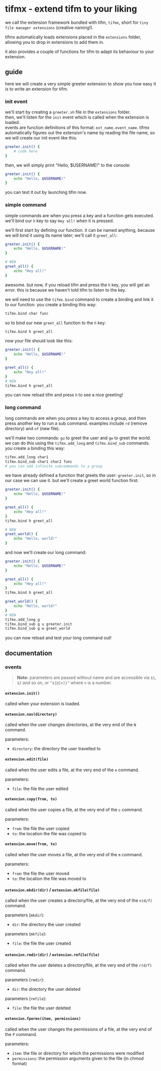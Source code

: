 # tifmx - extend tifm to your liking
we call the extension framework bundled with tifm, `tifmx`, short for `tiny file manager extensions` (creative naming!).

tifmx automatically loads extensions placed in the `extensions` folder, allowing you to drop in extensions to add them in.

it also provides a couple of functions for tifm to adapt its behaviour to your extension.

## guide
here we will create a very simple greeter extension to show you how easy it is to write an extension for tifm.

### init event
we'll start by creating a `greeter.sh` file in the `extensions` folder.<br>
then, we'll listen for the `init` event which is called when the extension is loaded.<br>
events are function definitions of this format: `ext_name.event_name`. tifmx automatically figures out the extension's name by reading the file name, so we will create our init event like this:
```bash
greeter.init() {
    # code here
}
```
then, we will simply print "Hello, $USERNAME!" to the console:
```bash
greeter.init() {
    echo "Hello, $USERNAME!"
}
```
you can test it out by launching tifm now.

### simple command
simple commands are when you press a key and a function gets executed. we'll bind our `h` key to say `Hey all!` when it is pressed.

we'll first start by defining our function. it can be named anything, because we will bind it using its name later; we'll call it `greet_all`:
```sh
greeter.init() {
    echo "Hello, $USERNAME!"
}

# NEW
greet_all() {
    echo "Hey all!"
}
```
awesome. but now, if you reload tifm and press the `h` key, you will get an error. this is because we haven't told tifm to listen to the key.

we will need to use the `tifmx.bind` command to create a binding and link it to our function. you create a binding this way:
```sh
tifmx.bind char func
```
so to bind our new `greet_all` function to the `h` key:
```sh
tifmx.bind h greet_all
```
now your file should look like this:
```sh
greeter.init() {
    echo "Hello, $USERNAME!"
}

greet_all() {
    echo "Hey all!"
}
# NEW
tifmx.bind h greet_all
```
you can now reload tifm and press `h` to see a nice greeting!

### long command
long commands are when you press a key to access a group, and then press another key to run a sub command. examples include `rd` (remove directory) and `nf` (new file).

we'll make two commands: `gu` to greet the user and `gw` to greet the world. we can do this using the `tifmx.add_long` and `tifmx.bind_sub` commands. you create a binding this way:
```sh
tifmx.add_long char1
tifmx.bind_sub char1 char2 func
# you can add infinite subcommands to a group
```
we have already defined a function that greets the user: `greeter.init`, so in our case we can use it. but we'll create a greet world function first:
```sh
greeter.init() {
    echo "Hello, $USERNAME!"
}

greet_all() {
    echo "Hey all!"
}
tifmx.bind h greet_all

# NEW
greet_world() {
    echo "Hello, world!"
}
```

and now we'll create our long command:
```sh
greeter.init() {
    echo "Hello, $USERNAME!"
}

greet_all() {
    echo "Hey all!"
}
tifmx.bind h greet_all

greet_world() {
    echo "Hello, world!"
}
# NEW
tifmx.add_long g
tifmx.bind_sub g u greeter.init
tifmx.bind_sub g w greet_world
```
you can now reload and test your long command out!

## documentation
### events
> **Note:** parameters are passed without name and are accessible via `$1`, `$2` and so on, or `"${@[n]}"` where `n` is a number.
#### `extension.init()`
called when your extension is loaded.

#### `extension.nav(directory)`
called when the user changes directories, at the very end of the `N` command.

parameters:
* `directory`: the directory the user travelled to

#### `extension.edit(file)`
called when the user edits a file, at the very end of the `e` command.

parameters:
* `file`: the file the user edited

#### `extension.copy(from, to)`
called when the user copies a file, at the very end of the `c` command.

parameters:
* `from`: the file the user copied
* `to`: the location the file was copied to

#### `extension.move(from, to)`
called when the user moves a file, at the very end of the `m` command.

parameters:
* `from`: the file the user moved
* `to`: the location the file was moved to

#### `extension.mkdir(dir)` / `extension.mkfile(file)`
called when the user creates a directory/file, at the very end of the `n(d/f)` command.

parameters (`mkdir`):
* `dir`: the directory the user created

parameters (`mkfile`):
* `file`: the file the user created

#### `extension.rmdir(dir)` / `extension.rmfile(file)`
called when the user deletes a directory/file, at the very end of the `r(d/f)` command.

parameters (`rmdir`):
* `dir`: the directory the user deleted

parameters (`rmfile`):
* `file`: the file the user deleted

#### `extension.fperms(item, permissions)`
called when the user changes the permissions of a file, at the very end of the `P` command.

parameters:
* `item`: the file or directory for which the permissions were modified
* `permissions`: the permission arguments given to the file (in chmod format)
